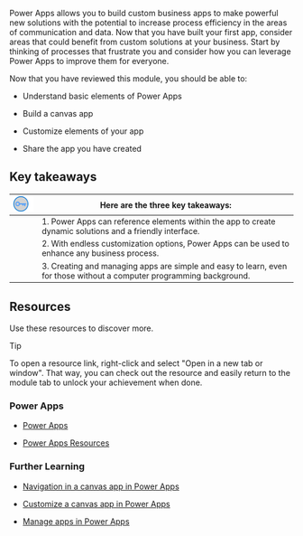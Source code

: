 Power Apps allows you to build custom business apps to make powerful new solutions with the potential to increase process efficiency in the areas of communication and data. Now that you have built your first app, consider areas that could benefit from custom solutions at your business. Start by thinking of processes that frustrate you and consider how you can leverage Power Apps to improve them for everyone.

Now that you have reviewed this module, you should be able to:

- Understand basic elements of Power Apps

- Build a canvas app

- Customize elements of your app

- Share the app you have created

## Key takeaways



| ![Icon of lightbulb](../media/key-takeaway.png) | Here are the three key takeaways: |
| - | - |
| | 1. Power Apps can reference elements within the app to create dynamic solutions and a friendly interface. |
| | 2. With endless customization options, Power Apps can be used to enhance any business process. |
| | 3. Creating and managing apps are simple and easy to learn, even for those without a computer programming background. |

## Resources

Use these resources to discover more.

> [!TIP]
> To open a resource link, right-click and select "Open in a new tab or window". That way, you can check out the resource and easily return to the module tab to unlock your achievement when done.

### Power Apps

- [Power Apps](https://powerapps.microsoft.com/)

- [Power Apps Resources](https://powerapps.microsoft.com/blog/microsoft-powerapps-learning-resources/)

### Further Learning

- [Navigation in a canvas app in Power Apps](/learn/modules/navigation-canvas-app/)

- [Customize a canvas app in Power Apps](/learn/modules/customize-apps-in-powerapps/)

- [Manage apps in Power Apps](/learn/modules/manage-apps-in-powerapps/index)

